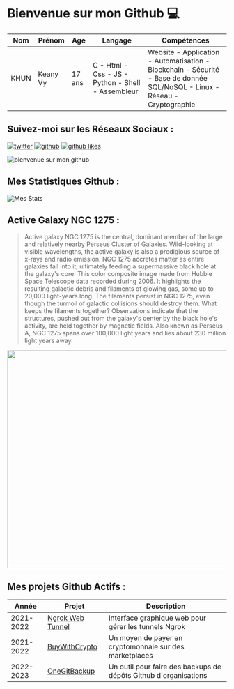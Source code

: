 # Bienvenue sur mon Github 💻
| Nom | Prénom | Age | Langage | Compétences |
|---  |---     |---  |---      |---
| KHUN | Keany Vy | 17 ans | C - Html - Css - JS - Python - Shell - Assembleur | Website - Application - Automatisation - Blockchain - Sécurité - Base de donnée SQL/NoSQL - Linux - Réseau - Cryptographie |

## Suivez-moi sur les Réseaux Sociaux :
[![twitter](https://img.shields.io/twitter/follow/thisiskeanyvy?style=social)](https://twitter.com/thisiskeanyvy)
[![github](https://img.shields.io/github/followers/thisiskeanyvy?style=social)](https://github.com/thisiskeanyvy?tab=followers)
[![github likes](https://img.shields.io/github/stars/thisiskeanyvy?style=social)](https://github.com/thisiskeanyvy)

![bienvenue sur mon github](https://thisiskeanyvy-hosting.pages.dev/banner.gif)

## Mes Statistiques Github :
![Mes Stats](https://github-readme-stats.vercel.app/api?username=thisiskeanyvy&show_icons=true&theme=radical)

## Active Galaxy NGC 1275 :

> Active galaxy NGC 1275 is the central, dominant member of the large and relatively nearby Perseus Cluster of Galaxies. Wild-looking at visible wavelengths, the active galaxy is also a prodigious source of x-rays and radio emission. NGC 1275 accretes matter as entire galaxies fall into it, ultimately feeding a supermassive black hole at the galaxy's core. This color composite image made from Hubble Space Telescope data recorded during 2006. It highlights the resulting galactic debris and filaments of glowing gas, some up to 20,000 light-years long. The filaments persist in NGC 1275, even though the turmoil of galactic collisions should destroy them.  What keeps the filaments together? Observations indicate that the structures, pushed out from the galaxy's center by the black hole's activity, are held together by magnetic fields. Also known as Perseus A, NGC 1275 spans over 100,000 light years and lies about 230 million light years away.

<img src='https://apod.nasa.gov/apod/image/2301/ngc1275_heic0817a_1024.jpg' width="800" height="500"/>

## Mes projets Github Actifs :
| Année | Projet | Description |
|---   |---     |---          |
| 2021-2022 | [Ngrok Web Tunnel](https://github.com/thisiskeanyvy/ngrok-web-manager) | Interface graphique web pour gérer les tunnels Ngrok |
| 2021-2022 | [BuyWithCrypto](https://github.com/BuyWithCrypto) | Un moyen de payer en cryptomonnaie sur des marketplaces |
| 2022-2023 | [OneGitBackup](https://github.com/BuyWithCrypto/OneGitBackup) | Un outil pour faire des backups de dépôts Github d'organisations |